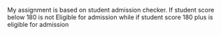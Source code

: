 My assignment is based on student admission checker.
If student score below 180 is not Eligible for admission while if student score 180 plus is eligible for admission

